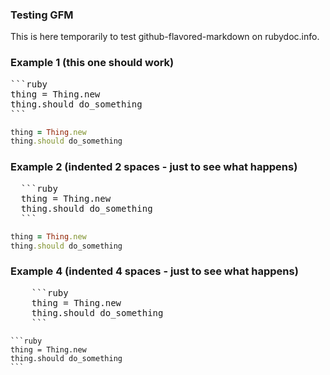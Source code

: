 ### Testing GFM

This is here temporarily to test github-flavored-markdown on rubydoc.info.

### Example 1 (this one should work)

<pre>
```ruby
thing = Thing.new
thing.should do_something
```
</pre>

```ruby
thing = Thing.new
thing.should do_something
```

### Example 2 (indented 2 spaces - just to see what happens)

<pre>
  ```ruby
  thing = Thing.new
  thing.should do_something
  ```
</pre>

  ```ruby
  thing = Thing.new
  thing.should do_something
  ```

### Example 4 (indented 4 spaces - just to see what happens)

<pre>
    ```ruby
    thing = Thing.new
    thing.should do_something
    ```
</pre>

    ```ruby
    thing = Thing.new
    thing.should do_something
    ```


